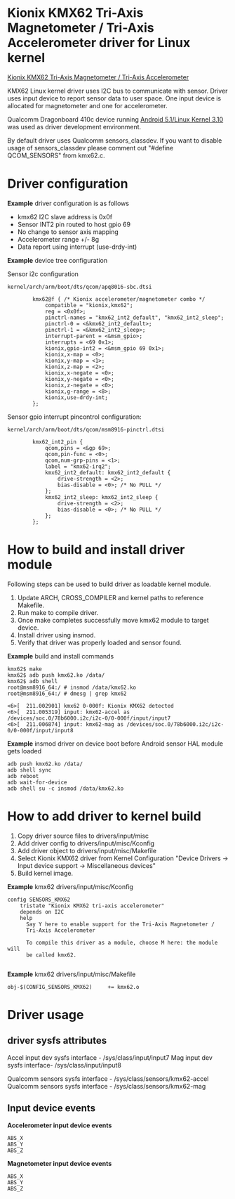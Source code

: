 # Kionix KMX62 Tri-Axis Magnetometer / Tri-Axis Accelerometer driver for Linux kernel #

[Kionix KMX62 Tri-Axis Magnetometer / Tri-Axis Accelerometer](http://www.kionix.com/product/KMX62)

KMX62 Linux kernel driver uses I2C bus to communicate with sensor. Driver uses input device to report sensor data to user space. One input device is allocated for magnetometer and one for accelerometer.

Qualcomm Dragonboard 410c device running [Android 5.1/Linux Kernel 3.10](https://developer.qualcomm.com/hardware/dragonboard-410c) was used as driver development environment.

By default driver uses Qualcomm sensors_classdev. If you want to disable usage of sensors_classdev please comment out "#define QCOM_SENSORS" from kmx62.c.

# Driver configuration #

**Example** driver configuration is as follows

- kmx62 I2C slave address is 0x0f
- Sensor INT2 pin routed to host gpio 69
- No change to sensor axis mapping
- Accelerometer range +/- 8g
- Data report using interrupt (use-drdy-int)

**Example** device tree configuration

Sensor i2c configuration 

```
kernel/arch/arm/boot/dts/qcom/apq8016-sbc.dtsi

		kmx62@f { /* Kionix accelerometer/magnetometer combo */
			compatible = "kionix,kmx62";
			reg = <0x0f>;
			pinctrl-names = "kmx62_int2_default", "kmx62_int2_sleep";
			pinctrl-0 = <&kmx62_int2_default>;
			pinctrl-1 = <&kmx62_int2_sleep>;
			interrupt-parent = <&msm_gpio>;
			interrupts = <69 0x1>;
			kionix,gpio-int2 = <&msm_gpio 69 0x1>;
			kionix,x-map = <0>;
			kionix,y-map = <1>;
			kionix,z-map = <2>;
			kionix,x-negate = <0>;
			kionix,y-negate = <0>;
			kionix,z-negate = <0>;
			kionix,g-range = <8>;
			kionix,use-drdy-int;
		};
```
Sensor gpio interrupt pincontrol configuration:
```
kernel/arch/arm/boot/dts/qcom/msm8916-pinctrl.dtsi

		kmx62_int2_pin {
			qcom,pins = <&gp 69>;
			qcom,pin-func = <0>;
			qcom,num-grp-pins = <1>;
			label = "kmx62-irq2";
			kmx62_int2_default: kmx62_int2_default {
				drive-strength = <2>;
				bias-disable = <0>;	/* No PULL */
			};
			kmx62_int2_sleep: kmx62_int2_sleep {
				drive-strength = <2>;
				bias-disable = <0>;	/* No PULL */
			};
		};

```
# How to build and install driver module #

Following steps can be used to build driver as loadable kernel module.

1. Update ARCH, CROSS_COMPILER and kernel paths to reference Makefile.
2. Run make to compile driver.
3. Once make completes successfully move kmx62 module to target device.
4. Install driver using insmod. 
5. Verify that driver was properly loaded and sensor found.


**Example** build and install commands

```
kmx62$ make
kmx62$ adb push kmx62.ko /data/
kmx62$ adb shell
root@msm8916_64:/ # insmod /data/kmx62.ko
root@msm8916_64:/ # dmesg | grep kmx62

<6>[  211.002901] kmx62 0-000f: Kionix KMX62 detected
<6>[  211.005319] input: kmx62-accel as /devices/soc.0/78b6000.i2c/i2c-0/0-000f/input/input7
<6>[  211.006874] input: kmx62-mag as /devices/soc.0/78b6000.i2c/i2c-0/0-000f/input/input8

```

**Example** insmod driver on device boot before Android sensor HAL module gets loaded

```
adb push kmx62.ko /data/
adb shell sync
adb reboot
adb wait-for-device
adb shell su -c insmod /data/kmx62.ko
```

# How to add driver to kernel build #

1. Copy driver source files to drivers/input/misc
2. Add driver config to drivers/input/misc/Kconfig
3. Add driver object to drivers/input/misc/Makefile
4. Select Kionix KMX62 driver from Kernel Configuration "Device Drivers -> Input device support -> Miscellaneous devices" 
5. Build kernel image.

**Example** kmx62 drivers/input/misc/Kconfig
```
config SENSORS_KMX62
	tristate "Kionix KMX62 tri-axis accelerometer"
	depends on I2C
	help
	  Say Y here to enable support for the Tri-Axis Magnetometer / 
	  Tri-Axis Accelerometer

	  To compile this driver as a module, choose M here: the module will
	  be called kmx62.
	  
```

**Example** kmx62 drivers/input/misc/Makefile

```
obj-$(CONFIG_SENSORS_KMX62)		+= kmx62.o
```

# Driver usage #

## driver sysfs attributes ##

Accel input dev sysfs interface - /sys/class/input/input7
Mag input dev sysfs interface- /sys/class/input/input8

Qualcomm sensors sysfs interface - /sys/class/sensors/kmx62-accel
Qualcomm sensors sysfs interface - /sys/class/sensors/kmx62-mag

## Input device events ##

**Accelerometer input device events**
```
ABS_X 
ABS_Y
ABS_Z
```

**Magnetometer input device events**
```
ABS_X 
ABS_Y
ABS_Z
```